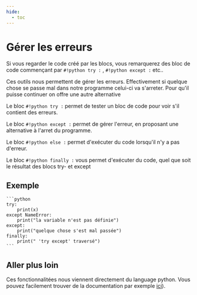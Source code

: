 ```yaml
---
hide:
  - toc
---
```


# Gérer les erreurs 

Si vous regarder le code créé par les blocs, vous remarquerez des bloc de code commençant par `#!python try :` , `#!python except :` etc..

Ces outils nous permettent de gérer les erreurs.
Effectivement si quelque chose se passe mal dans notre programme celui-ci va s'arreter.
Pour qu'il puisse continuer on offre une autre alternative



Le bloc `#!python try :`   permet de tester un bloc de code pour voir s'il contient des erreurs.

Le bloc `#!python except :`  permet de gérer l'erreur, en proposant une alternative à l'arret du programme.

Le bloc `#!python else :`  permet d'exécuter du code lorsqu'il n'y a pas d'erreur.

Le bloc `#!python finally :` vous permet d'exécuter du code, quel que soit le résultat des blocs try- et except


## Exemple


    ```python
    try:
        print(x)
    except NameError:
        print("la variable n'est pas définie")
    except:
        print("quelque chose s'est mal passée")
    finally:
        print(" 'try except' traversé")
    ```

## Aller plus loin
Ces fonctionnalitées nous viennent directement du language python. Vous pouvez facilement trouver de la documentation par exemple [ici](https://zestedesavoir.com/tutoriels/2514/un-zeste-de-python/6-entrees-sorties/6-exceptions/)).